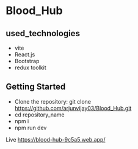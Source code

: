 
# Blood_Hub

## used_technologies
* vite
* React.js
* Bootstrap
* redux toolkit
## Getting Started
* Clone the repository: git clone https://github.com/arjunvijay03/Blood_Hub.git
* cd repository_name
* npm i
* npm run dev

Live
https://blood-hub-9c5a5.web.app/
